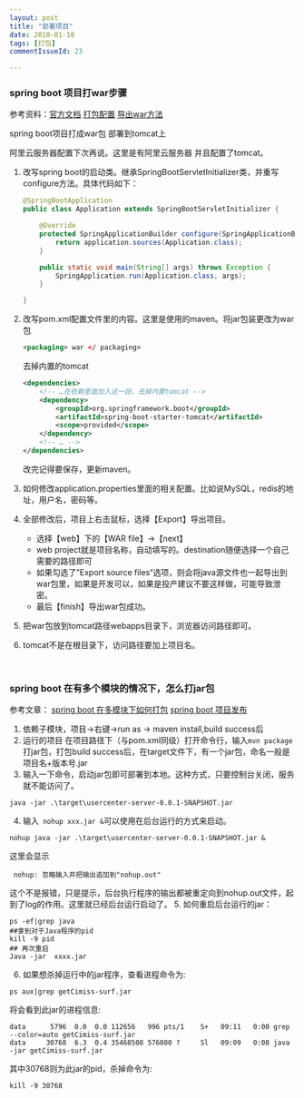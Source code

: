 ```yaml
---
layout: post
title: "部署项目"
date: 2018-01-10
tags: [打包]
commentIssueId: 23

---
```


### spring boot 项目打war步骤

参考资料：[官方文档](http://docs.spring.io/spring-boot/docs/current/reference/htmlsingle/#howto-create-a-deployable-war-file)  [打包配置](http://blog.csdn.net/wang124454731/article/details/74348186)  [导出war方法](https://jingyan.baidu.com/article/ab0b56309110b4c15afa7de2.html)

spring boot项目打成war包 部署到tomcat上

阿里云服务器配置下次再说。这里是有阿里云服务器 并且配置了tomcat。



1. 改写spring boot的启动类。继承SpringBootServletInitializer类，并重写configure方法。具体代码如下：

   ```java
   @SpringBootApplication
   public class Application extends SpringBootServletInitializer {

       @Override
       protected SpringApplicationBuilder configure(SpringApplicationBuilder application) {
           return application.sources(Application.class);
       }

       public static void main(String[] args) throws Exception {
           SpringApplication.run(Application.class, args);
       }

   }

   ```

2. 改写pom.xml配置文件里的内容。这里是使用的maven。将jar包装更改为war包

   ```xml
   <packaging> war </ packaging>
   ```

   去掉内置的tomcat

   ```xml
   <dependencies>
       <!-- …在依赖里面加入这一段，去掉内置tomcat -->
       <dependency>
           <groupId>org.springframework.boot</groupId>
           <artifactId>spring-boot-starter-tomcat</artifactId>
           <scope>provided</scope>
       </dependency>
       <!-- … -->
   </dependencies>
   ```

   改完记得要保存，更新maven。

3. 如何修改application.properties里面的相关配置。比如说MySQL，redis的地址，用户名，密码等。

4. 全部修改后，项目上右击鼠标，选择【Export】导出项目。

   * 选择【web】下的【WAR file】->【next】
   * web project就是项目名称，自动填写的。destination随便选择一个自己需要的路径即可
   * 如果勾选了”Export source files“选项，则会将java源文件也一起导出到war包里，如果是开发可以，如果是投产建议不要这样做，可能导致泄密。
   * 最后【finish】导出war包成功。

5. 把war包放到tomcat路径webapps目录下，浏览器访问路径即可。

6. tomcat不是在根目录下，访问路径要加上项目名。

   ​


### spring boot 在有多个模块的情况下，怎么打jar包

参考文章： [spring boot 在多模块下如何打包](https://segmentfault.com/q/1010000007477883) [spring boot 项目发布](http://www.ityouknow.com/springboot/2017/05/09/springboot-deploy.html)

1. 依赖子模块，项目->右键->run as -> maven install,build success后
2. 运行的项目 在项目路径下（与pom.xml同级）打开命令行，输入`mvn package`打jar包，打包build success后，在target文件下，有一个jar包，命名一般是 项目名+版本号.jar
3. 输入一下命令，启动jar包即可部署到本地。这种方式，只要控制台关闭，服务就不能访问了。
```
java -jar .\target\usercenter-server-0.0.1-SNAPSHOT.jar
```
4. 输入` nohup xxx.jar &`可以使用在后台运行的方式来启动。
```shell
nohup java -jar .\target\usercenter-server-0.0.1-SNAPSHOT.jar &
```
这里会显示
```shell
 nohup: 忽略输入并把输出追加到"nohup.out"
 ```
 这个不是报错，只是提示，后台执行程序的输出都被重定向到nohup.out文件，起到了log的作用。这里就已经后台运行启动了。
5. 如何重启后台运行的jar：
```shell
ps -ef|grep java 
##拿到对于Java程序的pid
kill -9 pid
## 再次重启
Java -jar  xxxx.jar
```
6. 如果想杀掉运行中的jar程序，查看进程命令为:
```shell
ps aux|grep getCimiss-surf.jar
```
将会看到此jar的进程信息:
```shell
data      5796  0.0  0.0 112656   996 pts/1    S+   09:11   0:00 grep --color=auto getCimiss-surf.jar
data     30768  6.3  0.4 35468508 576800 ?     Sl   09:09   0:08 java -jar getCimiss-surf.jar
```
其中30768则为此jar的pid，杀掉命令为:
```shell
kill -9 30768
```